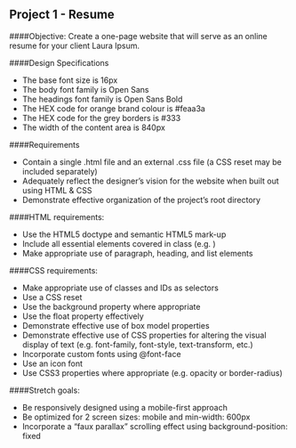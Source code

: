 ## Project 1 - Resume

####Objective:
Create a one-page website that will serve as an online resume for your client Laura Ipsum.

####Design Specifications
* The base font size is 16px
* The body font family is Open Sans
* The headings font family is Open Sans Bold
* The HEX code for orange brand colour is #feaa3a
* The HEX code for the grey borders is #333
* The width of the content area is 840px

####Requirements
* Contain a single .html file and an external .css file (a CSS reset may be included separately)
* Adequately reflect the designer’s vision for the website when built out using HTML & CSS
* Demonstrate effective organization of the project’s root directory

####HTML requirements:
* Use the HTML5 doctype and semantic HTML5 mark-up
* Include all essential elements covered in class (e.g. <meta charset="utf-8">)
* Make appropriate use of paragraph, heading, and list elements

####CSS requirements:
* Make appropriate use of classes and IDs as selectors
* Use a CSS reset
* Use the background property where appropriate
* Use the float property effectively
* Demonstrate effective use of box model properties
* Demonstrate effective use of CSS properties for altering the visual display of text (e.g. font-family, font-style, text-transform, etc.)
* Incorporate custom fonts using @font-face
* Use an icon font
* Use CSS3 properties where appropriate (e.g. opacity or border-radius)

####Stretch goals:
* Be responsively designed using a mobile-first approach
* Be optimized for 2 screen sizes: mobile and min-width: 600px
* Incorporate a “faux parallax” scrolling effect using background-position: fixed
